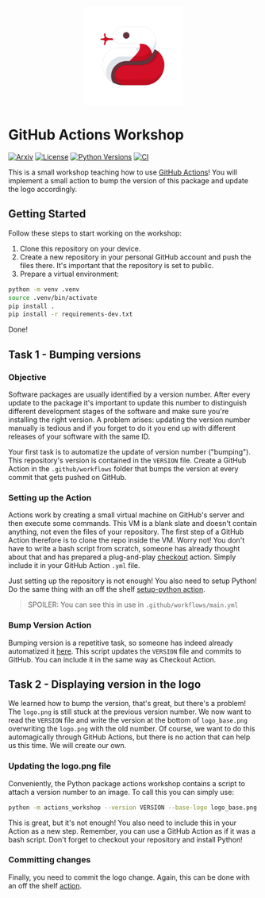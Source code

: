 <p  align="center">
  <img src='logo.png' width='200'>
</p>

# GitHub Actions Workshop
[![Arxiv](https://img.shields.io/badge/Arxiv-YYMM.NNNNN-red?style=flat-square&logo=arxiv&logoColor=white)](https://put-here-your-paper.com)
[![License](https://img.shields.io/github/license/akatief/actions-workshop)](https://opensource.org/licenses/Apache-2.0)
[![Python Versions](https://img.shields.io/badge/Python-3.9-blue.svg?style=flat&logo=python&logoColor=white)](https://www.python.org/)
[![CI](https://github.com/akatief/actions-workshop/actions/workflows/main.yml/badge.svg)](https://github.com/akatief/actions-workshop/actions/workflows/main.yml)

This is a small workshop teaching how to use [GitHub Actions](https://docs.github.com/en/actions)! You will implement a small action to bump the version of this package and update the logo accordingly. 

## Getting Started

Follow these steps to start working on the workshop:

1. Clone this repository on your device.
2. Create a new repository in your personal GitHub account and push the files there. It's important that the repository is set to public.
3. Prepare a virtual environment:
```bash
python -m venv .venv
source .venv/bin/activate
pip install .
pip install -r requirements-dev.txt
```

Done!

## Task 1 - Bumping versions

### Objective

Software packages are usually identified by a version number. After every update to the package it's important to update this number to distinguish different development stages of the software and make sure you're installing the right version. A problem arises: updating the version number manually is tedious and if you forget to do it you end up with different releases of your software with the same ID.

Your first task is to automatize the update of version number ("bumping"). This repository's version is contained in the `VERSION` file. Create a GitHub Action in the `.github/workflows` folder that bumps the version at every commit that gets pushed on GitHub.

### Setting up the Action

Actions work by creating a small virtual machine on GitHub's server and then execute some commands. This VM is a blank slate and doesn't contain anything, not even the files of your repository. The first step of a GitHub Action therefore is to clone the repo inside the VM.
Worry not! You don't have to write a bash script from scratch, someone has already thought about that and has prepared a plug-and-play [checkout](https://github.com/actions/checkout) action. Simply include it in your GitHub Action `.yml` file.

Just setting up the repository is not enough! You also need to setup Python! Do the same thing with an off the shelf [setup-python action](https://github.com/actions/setup-python).

> SPOILER: You can see this in use in `.github/workflows/main.yml`

### Bump Version Action

Bumping version is a repetitive task, so someone has indeed already automatized it [here](https://github.com/marketplace/actions/bump-versions). This script updates the `VERSION` file and commits to GitHub. You can include it in the same way as Checkout Action. 

## Task 2 - Displaying version in the logo

We learned how to bump the version, that's great, but there's a problem! The `logo.png` is still stuck at the previous version number. We now want to read the `VERSION` file and write the version at the bottom of `logo_base.png` overwriting the `logo.png` with the old number. Of course, we want to do this automagically through GitHub Actions, but there is no action that can help us this time. We will create our own.

### Updating the logo.png file

Conveniently, the Python package actions workshop contains a script to attach a version number to an image. To call this you can simply use:
```bash
python -m actions_workshop --version VERSION --base-logo logo_base.png --new-logo logo.png
```
This is great, but it's not enough! You also need to include this in your Action as a new step. Remember, you can use a GitHub Action as if it was a bash script. Don't forget to checkout your repository and install Python!

### Committing changes

Finally, you need to commit the logo change. Again, this can be done with an off the shelf [action](https://github.com/marketplace/actions/git-auto-commit).